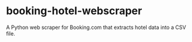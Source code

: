 # booking-hotel-webscraper
A Python web scraper for Booking.com that extracts hotel data into a CSV file.
